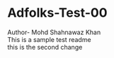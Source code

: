 # Adfolks-Test-00
Author- Mohd Shahnawaz Khan
<br>
This is a sample test readme 
<br>
this is the second change
